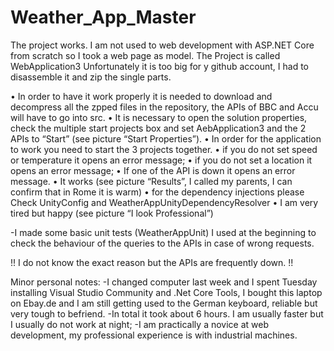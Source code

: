 # Weather_App_Master

The project works. 
I am not used to web development with ASP.NET Core from scratch so I took a web page as model.
The Project is called WebApplication3
Unfortunately it is too big for y github account, I had to disassemble it and zip the single parts.

•	In order to have it work properly it is needed to download and decompress all the zpped files in the repository, the APIs of BBC and Accu will have to go into src.
•	It is necessary to open the solution properties, check the multiple start projects box and set AebApplication3 and the 2 APIs  to “Start” (see picture “Start Properties”).
•	 In order for the application to work you need to start the 3 projects together. 
•	if you do not set speed or temperature it opens an error message; 
•	if you do not set a location it opens an error message; 
•	If one of the API is down it opens an error message.
•	It works (see picture “Results”, I called my parents, I can confirm that in Rome it is warm) 
•	for the dependency injections please  Check UnityConfig and WeatherAppUnityDependencyResolver
•	I am very tired but happy (see picture “I look Professional”)




-I made some basic unit tests (WeatherAppUnit) I used at the beginning to check the behaviour of the queries to the APIs in case of wrong requests.

!! I do not know the exact reason but the APIs are frequently down. !!


Minor personal notes:
 -I changed computer last week and I spent Tuesday installing Visual Studio Community and .Net Core Tools, I bought this laptop on Ebay.de and I am still getting used to the German keyboard, reliable but very tough to befriend.
 -In total it took about 6 hours. I am usually faster but I usually do not work at night; -I am practically a novice at web development, my professional experience is with industrial machines.

